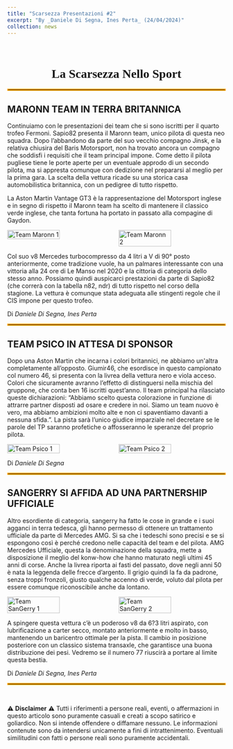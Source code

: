 ```yaml
---
title: "Scarsezza Presentazioni #2"
excerpt: "By _Daniele Di Segna, Ines Perta_ (24/04/2024)"
collection: news
---
```


<br>

<h1 style="text-align: center; font-family: Algerian;">La Scarsezza Nello Sport</h1>
<hr style="border: 2px solid orange;" />

## MARONN TEAM IN TERRA BRITANNICA

Continuiamo con le presentazioni dei team che si sono iscritti per il quarto trofeo Fermoni.
Sapio82 presenta il Maronn team, unico pilota di questa neo squadra. Dopo l’abbandono da parte del suo vecchio compagno Jinsk, e la relativa chiusira del Baris Motorsport, non ha trovato ancora un compagno che soddisfi i requisiti che il team principal impone. Come detto il pilota pugliese tiene le porte aperte per un eventuale approdo di un secondo pilota, ma si appresta comunque con dedizione nel prepararsi al meglio per la prima gara. La scelta della vettura ricade su una storica casa automobilistica britannica, con un pedigree di tutto rispetto.

La Aston Martin Vantage GT3 è la rappresentazione del Motorsport inglese e in segno di rispetto il Maronn team ha scelto di mantenere il classico verde inglese, che tanta fortuna ha portato in passato alla compagine di Gaydon.

<div style="display: flex; justify-content: space-between;">
    <img src="../news_images/team_sapio2_news.jpeg" alt="Team Maronn 1" style="width:49%;"/>
    <img src="../news_images/team_sapio1_news.jpeg" alt="Team Maronn 2" style="width:49%;"/>
</div>

Col suo v8 Mercedes turbocompresso da 4 litri a V di 90° posto anteriormente, come tradizione vuole, ha un palmares interessante con una vittoria alla 24 ore di Le Manso nel 2020 e la cittoria di categoria dello stesso anno. Possiamo quindi auspicarci prestazioni da parte di Sapio82 (che correrà con la tabella n82, ndr) di tutto rispetto nel corso della stagione. La vettura è comunque stata adeguata alle stingenti regole che il CIS impone per questo trofeo.

Di _Daniele Di Segna, Ines Perta_

<hr style="border: 2px solid orange;" />

## TEAM PSICO IN ATTESA DI SPONSOR

Dopo una Aston Martin che incarna i colori britannici, ne abbiamo un'altra completamente all’opposto. Giumir46, che esordisce in questo campionato col numero 46, si presenta con la livrea della vettura nero e viola acceso. Colori che sicuramente avranno l’effetto di distinguersi nella mischia del gruppone, che conta ben 16 iscritti quest’anno.
Il team principal ha rilasciato queste dichiarazioni: “Abbiamo scelto questa colorazione in funzione di attrarre partner disposti ad osare e credere in noi. Siamo un team nuovo è vero, ma abbiamo ambizioni molto alte e non ci spaventiamo davanti a nessuna sfida.”. La pista sarà l’unico giudice imparziale nel decretare se le parole del TP saranno profetiche o affosseranno le speranze del proprio pilota.

<div style="display: flex; justify-content: space-between;">
    <img src="../news_images/team_psico1_news.jpeg" alt="Team Psico 1" style="width:49%;"/>
    <img src="../news_images/team_psico2_news.jpeg" alt="Team Psico 2" style="width:49%;"/>
</div>

Di _Daniele Di Segna_

<hr style="border: 2px solid orange;" />

## SANGERRY SI AFFIDA AD UNA PARTNERSHIP UFFICIALE

Altro esordiente di categoria, sangerry ha fatto le cose in grande e i suoi agganci in terra tedesca, gli hanno permesso di ottenere un trattamento ufficiale da parte di Mercedes AMG.
Si sa che i tedeschi sono precisi e se si espongono così è perché credono nelle capacità del team e del pilota. AMG Mercedes Ufficiale, questa la denominazione della squadra, mette a
disposizione il meglio del konw-how che hanno maturato negli ultimi 45 anni di corse. Anche la livrea riporta ai fasti del passato, dove negli anni 50 è nata la leggenda delle frecce
d’argento. Il grigio quindi la fa da padrone, senza troppi fronzoli, giusto qualche accenno di verde, voluto dal pilota per essere comunque riconoscibile anche da lontano.

<div style="display: flex; justify-content: space-between;">
    <img src="../news_images/team_sangerry1_news.png" alt="Team SanGerry 1" style="width:49%;"/>
    <img src="../news_images/team_sangerry2_news.png" alt="Team SanGerry 2" style="width:49%;"/>
</div>

A spingere questa vettura c’è un poderoso v8 da 6?3 litri aspirato, con lubrificazione a carter secco, montato anteriormente e molto in basso, mantenendo un baricentro ottimale per la pista. Il cambio in posizione posteriore con un classico sistema transaxle, che garantisce una buona distribuzione dei pesi. Vedremo se il numero 77 riuscirà a portare al limite questa bestia.

Di _Daniele Di Segna, Ines Perta_ 

<hr style="border: 2px solid orange;" />

<br>

⚠️ **Disclaimer** ⚠️
Tutti i riferimenti a persone reali, eventi, o affermazioni in questo articolo sono puramente casuali e creati a scopo satirico e goliardico. Non si intende offendere o diffamare nessuno. Le informazioni contenute sono da intendersi unicamente a fini di intrattenimento. Eventuali similitudini con fatti o persone reali sono puramente accidentali.